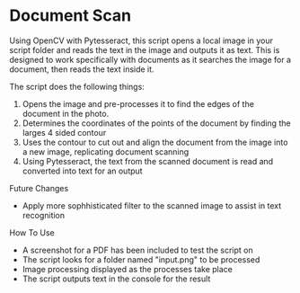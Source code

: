 # Document Scan

Using OpenCV with Pytesseract, this script opens a local image in your script folder and reads the text in the image and outputs it as text. This is designed to work specifically with documents as it searches the image for a document, then reads the text inside it.

The script does the following things:
1. Opens the image and pre-processes it to find the edges of the document in the photo.
2. Determines the coordinates of the points of the document by finding the larges 4 sided contour
3. Uses the contour to cut out and align the document from the image into a new image, replicating document scanning
4. Using Pytesseract, the text from the scanned document is read and converted into text for an output

Future Changes
- Apply more sophhisticated filter to the scanned image to assist in text recognition

How To Use
- A screenshot for a PDF has been included to test the script on
- The script looks for a folder named "input.png" to be processed
- Image processing displayed as the processes take place
- The script outputs text in the console for the result
